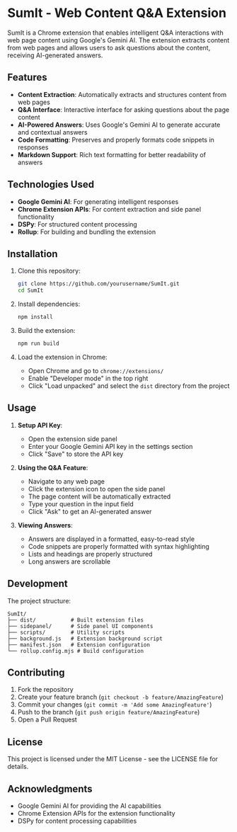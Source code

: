 # SumIt - Web Content Q&A Extension

SumIt is a Chrome extension that enables intelligent Q&A interactions with web page content using Google's Gemini AI. The extension extracts content from web pages and allows users to ask questions about the content, receiving AI-generated answers.

## Features

- **Content Extraction**: Automatically extracts and structures content from web pages
- **Q&A Interface**: Interactive interface for asking questions about the page content
- **AI-Powered Answers**: Uses Google's Gemini AI to generate accurate and contextual answers
- **Code Formatting**: Preserves and properly formats code snippets in responses
- **Markdown Support**: Rich text formatting for better readability of answers

## Technologies Used

- **Google Gemini AI**: For generating intelligent responses
- **Chrome Extension APIs**: For content extraction and side panel functionality
- **DSPy**: For structured content processing
- **Rollup**: For building and bundling the extension

## Installation

1. Clone this repository:
   ```bash
   git clone https://github.com/yourusername/SumIt.git
   cd SumIt
   ```

2. Install dependencies:
   ```bash
   npm install
   ```

3. Build the extension:
   ```bash
   npm run build
   ```

4. Load the extension in Chrome:
   - Open Chrome and go to `chrome://extensions/`
   - Enable "Developer mode" in the top right
   - Click "Load unpacked" and select the `dist` directory from the project

## Usage

1. **Setup API Key**:
   - Open the extension side panel
   - Enter your Google Gemini API key in the settings section
   - Click "Save" to store the API key

2. **Using the Q&A Feature**:
   - Navigate to any web page
   - Click the extension icon to open the side panel
   - The page content will be automatically extracted
   - Type your question in the input field
   - Click "Ask" to get an AI-generated answer

3. **Viewing Answers**:
   - Answers are displayed in a formatted, easy-to-read style
   - Code snippets are properly formatted with syntax highlighting
   - Lists and headings are properly structured
   - Long answers are scrollable

## Development

The project structure:
```
SumIt/
├── dist/           # Built extension files
├── sidepanel/      # Side panel UI components
├── scripts/        # Utility scripts
├── background.js   # Extension background script
├── manifest.json   # Extension configuration
└── rollup.config.mjs # Build configuration
```

## Contributing

1. Fork the repository
2. Create your feature branch (`git checkout -b feature/AmazingFeature`)
3. Commit your changes (`git commit -m 'Add some AmazingFeature'`)
4. Push to the branch (`git push origin feature/AmazingFeature`)
5. Open a Pull Request

## License

This project is licensed under the MIT License - see the LICENSE file for details.

## Acknowledgments

- Google Gemini AI for providing the AI capabilities
- Chrome Extension APIs for the extension functionality
- DSPy for content processing capabilities
